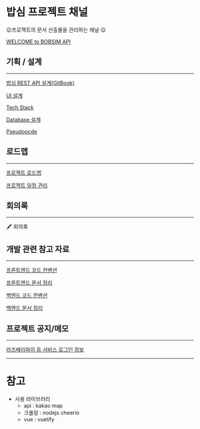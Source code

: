 # 밥심 프로젝트 채널

😉프로젝트의 문서 산출물을 관리하는 채널 😉

[WELCOME to BOBSIM API](https://isso.gitbook.io/bobsim/)

## 기획 / 설계

---
[밥심 REST API 설계(GitBook)](https://isso.gitbook.io/bobsim/)

[UI 설계](https://www.notion.so/UI-537b6601d3bf44818199905794c67b4f)

[Tech Stack](https://www.notion.so/Tech-Stack-0bbc7d95b3e846a59731620573c8bc69)

[Database 설계](https://www.notion.so/Database-65ba4e067d304c5db130dbc3f73c6f50)

[Pseudoocde](https://www.notion.so/Pseudoocde-dc13d69c25b84d149506eace5cabc793)

## 로드맵

---

[프로젝트 로드맵](https://www.notion.so/b6061829af254d7eb77d97e3f69040e8)

[프로젝트 일정 관리](https://www.notion.so/f38890a58a644ec5839b0347c0bcee98)

## 회의록

---

🖋️ 회의록

## 개발 관련 참고 자료

---

[프론트엔드 코드 컨벤션](https://www.notion.so/d9f39c2f25fb47fa9288f0d9a6a96ee7)

[프론트엔드 문서 정리](https://www.notion.so/4139c1961d2e4047b5fdb1ceb5cd0ddc)

[백엔드 코드 컨벤션](https://www.notion.so/eb40a6ef61b8430d80e3f6beebb77de7)

[백엔드 문서 정리](https://www.notion.so/410473b5352249f2b5d4c6727986bdfb)

## 프로젝트 공지/메모

---

[라즈베리파이 등 서비스 로그인 정보](https://www.notion.so/4c58b3d6cd274700b0d2b57019f36d24)

---

# 참고
- 사용 라이브러리
  - api : kakao map
  - 크롤링 : nodejs cheerio
  - vue : vuetify
